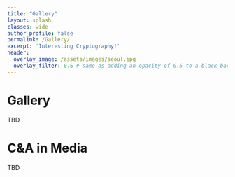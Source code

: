 ```yaml
---
title: "Gallery"
layout: splash
classes: wide
author_profile: false
permalink: /Gallery/
excerpt: 'Interesting Cryptography!'
header:
  overlay_image: /assets/images/seoul.jpg
  overlay_filter: 0.5 # same as adding an opacity of 0.5 to a black background
---
```


# Gallery

TBD

# C&A in Media

TBD
